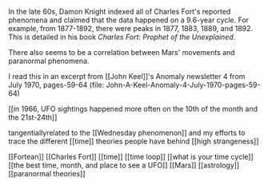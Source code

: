 In the late 60s, Damon Knight indexed all of Charles Fort's reported phenomena and claimed that the data happened on a 9.6-year cycle. For example, from 1877-1892, there were peaks in 1877, 1883, 1889, and 1892. This is detailed in his book *Charles Fort: Prophet of the Unexplained*.

There also seems to be a correlation between Mars' movements and paranormal phenomena.

I read this in an excerpt from [[John Keel]]'s Anomaly newsletter 4 from July 1970, pages-59-64 (file: John-A-Keel-Anomaly-4-July-1970-pages-59-64)

[[in 1966, UFO sightings happened more often on the 10th of the month and the 21st-24th]]


tangentiallyrelated to the [[Wednesday phenomenon]] and my efforts to trace the different [[time]] theories people have behind [[high strangeness]]


[[Fortean]] [[Charles Fort]] [[time]] [[time loop]] [[what is your time cycle]] [[the best time, month, and place to see a UFO]] [[Mars]] [[astrology]] [[paranormal theories]]